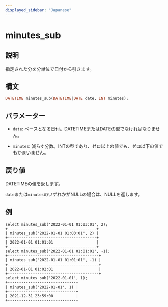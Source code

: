 ```yaml
---
displayed_sidebar: "Japanese"
---
```


# minutes_sub

## 説明

指定された分を分単位で日付から引きます。

## 構文

```Haskell
DATETIME minutes_sub(DATETIME|DATE date, INT minutes);
```

## パラメーター

- `date`: ベースとなる日付。DATETIMEまたはDATEの型でなければなりません。

- `minutes`: 減らす分数。INTの型であり、ゼロ以上の値でも、ゼロ以下の値でもかまいません。

## 戻り値

DATETIMEの値を返します。

`date`または`minutes`のいずれかがNULLの場合は、NULLを返します。

## 例

```Plain Text
select minutes_sub('2022-01-01 01:03:01', 2);
+---------------------------------------+
| minutes_sub('2022-01-01 01:03:01', 2) |
+---------------------------------------+
| 2022-01-01 01:01:01                   |
+---------------------------------------+
select minutes_sub('2022-01-01 01:01:01', -1);
+----------------------------------------+
| minutes_sub('2022-01-01 01:01:01', -1) |
+----------------------------------------+
| 2022-01-01 01:02:01                    |
+----------------------------------------+
select minutes_sub('2022-01-01', 1);
+------------------------------+
| minutes_sub('2022-01-01', 1) |
+------------------------------+
| 2021-12-31 23:59:00          |
+------------------------------+
```